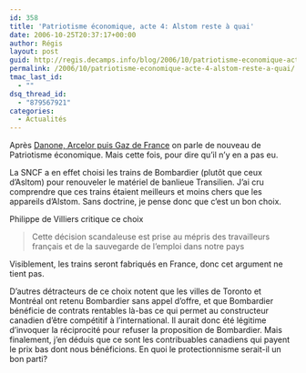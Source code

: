 ```yaml
---
id: 358
title: 'Patriotisme économique, acte 4: Alstom reste à quai'
date: 2006-10-25T20:37:17+00:00
author: Régis
layout: post
guid: http://regis.decamps.info/blog/2006/10/patriotisme-economique-acte-4-alstom-reste-a-quai/
permalink: /2006/10/patriotisme-economique-acte-4-alstom-reste-a-quai/
tmac_last_id:
  - ""
dsq_thread_id:
  - "879567921"
categories:
  - Actualités
---
```

Après [Danone, Arcelor puis Gaz de France](http://regis.decamps.info/blog/2006/03/patriotisme-economique-acte-3/) on parle de nouveau de Patriotisme économique. Mais cette fois, pour dire qu&rsquo;il n&rsquo;y en a pas eu. 

La SNCF a en effet choisi les trains de Bombardier (plutôt que ceux d&rsquo;Asltom) pour renouveler le matériel de banlieue Transilien. J&rsquo;ai cru comprendre que ces trains étaient meilleurs et moins chers que les appareils d&rsquo;Alstom. Sans doctrine, je pense donc que c&rsquo;est un bon choix.

Philippe de Villiers critique ce choix

> Cette décision scandaleuse est prise au mépris des travailleurs français et de la sauvegarde de l&#8217;emploi dans notre pays 

Visiblement, les trains seront fabriqués en France, donc cet argument ne tient pas.

D&rsquo;autres détracteurs de ce choix notent que les villes de Toronto et Montréal ont retenu Bombardier sans appel d&rsquo;offre, et que Bombardier bénéficie de contrats rentables là-bas ce qui permet au constructeur canadien d&rsquo;être compétitif à l&rsquo;international. Il aurait donc été légitime d&rsquo;invoquer la réciprocité pour refuser la proposition de Bombardier. Mais finalement, j&rsquo;en déduis que ce sont les contribuables canadiens qui payent le prix bas dont nous bénéficions. En quoi le protectionnisme serait-il un bon parti?
